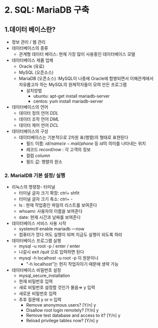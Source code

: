 # 2. SQL: MariaDB 구축

## 1.데이터 베이스란?

- 정보 관리 / 웹 관리
- 데이터베이스의 종류
    - 관계형 데이터 베이스: 현재 가장 많이 사용중인 데이터베이스 모델
- 데이터베이스 제품 업체
    - Oracle (유료)
    - MySQL (오픈소스)
    - MariaDB (오픈소스) :MySQL이 나중에 Oracle에 합병되면서 이해관계에서 자유롭고자 하는 MySQL의 원제작자들이 모여 만든 프로그램
        - 설치방법
            - ubuntu: apt-get install mariadb-server
            - centos: yum install mariadb-server
- 데이터베이스의 언어
    - 데이터 정의 언어 $DDL$
    - 데이터 조작 언어 $DML$
    - 데이터 제어 언어 $DCL$
- 데이터베이스의 구성
    - 데이터베이스는 기본적으로 2차원 표(행렬)의 형태로 표현된다
        - 필드 이름: $id/name/e-mail/phone$ 등 $id$의 의미를 나타내는 위치
        - 레코드 $record/row$ : 각 고객의 정보
        - 컬럼 $column$
        - 필드 값: 행렬의 원소
    

### 2. MarialDB 기본 설정/ 실행

- 리눅스의 명령창- 터미널
    - 터미널 글자 크기 확장: ctrl+ shfit
    - 터미널 글자 크기 축소: ctrl+ -
    - ls : 현재 작업중인 파일의 리스트를 보여준다
    - whoami: 사용자의 이름을 보여준다
    - date: 현재 시간과 날짜를 보여준다
- 데이터베이스 서비스 사용 시작
    - systemctl enable mariadb —now
    - 컴퓨터가 껐다 꺼도 실행이 되며 지금도 실행이 되도록 하라
- 데이터베이스 프로그램 실행
    - mysql -u root -p / enter / enter
    - 나갈시 exit /quit 으로 입력하면 된다
    - mysql -h localhost -u root -p 이 원문이나
        - "-h localhost"는 현지 작업자이기 때문에 생략 가능
- 데이터베이스 비밀번호 설정
    - mysql_secure_installation
    - 현재 비밀번호 입력
    - 새로 비밀번호 설정할 것인가 물음⇒ y 입력
    - 새로운 비밀번호 입력
    - 추후 질문에 y or n 입력
        - Remove anonymous users? [Y/n] y
        - Disallow root login remotely? [Y/n] y
        - Remove test database and access to it? [Y/n] y
        - Reload privilege tables now? [Y/n] y